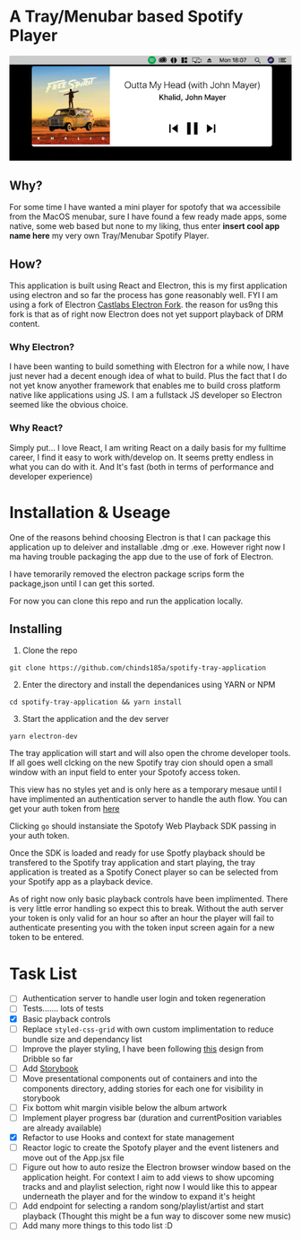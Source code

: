 # A Tray/Menubar based Spotify Player

![Spotify Tray Application Screenshot](./assets/spotify_tray_application.png)

## Why?

For some time I have wanted a mini player for spotofy that wa accessibile from the MacOS menubar, sure I have found a few ready made apps, some native, some web based but none to my liking, thus enter **insert cool app name here** my very own Tray/Menubar Spotify Player.

## How?

This application is built using React and Electron, this is my first application using electron and so far the process has gone reasonably well. FYI I am using a fork of Electron [Castlabs Electron Fork](https://github.com/castlabs/electron-releases). the reason for us9ng this fork is that as of right now Electron does not yet support playback of DRM content.

### Why Electron?

I have been wanting to build something with Electron for a while now, I have just never had a decent enough idea of what to build. Plus the fact that I do not yet know anyother framework that enables me to build cross platform native like applications using JS. I am a fullstack JS developer so Electron seemed like the obvious choice.

### Why React?

Simply put... I love React, I am writing React on a daily basis for my fulltime career, I find it easy to work with/develop on. It seems pretty endless in what you can do with it. And It's fast (both in terms of performance and developer experience)

# Installation & Useage

One of the reasons behind choosing Electron is that I can package this application up to deleiver and installable .dmg or .exe. However right now I ma having trouble packaging the app due to the use of fork of Electron.

I have temorarily removed the electron package scrips form the package,json until I can get this sorted.

For now you can clone this repo and run the application locally.

## Installing

1. Clone the repo

```
git clone https://github.com/chinds185a/spotify-tray-application
```

2. Enter the directory and install the dependanices using YARN or NPM

```
cd spotify-tray-application && yarn install
```

3. Start the application and the dev server

```
yarn electron-dev
```

The tray application will start and will also open the chrome developer tools. If all goes well clcking on the new Spotify tray cion should open a small window with an input field to enter your Spotofy access token.

This view has no styles yet and is only here as a temporary mesaue until I have implimented an authentication server to handle the auth flow. You can get your auth token from [here](https://developer.spotify.com/documentation/web-playback-sdk/quick-start/#)

Clicking `go` should instansiate the Spotofy Web Playback SDK passing in your auth token.

Once the SDK is loaded and ready for use Spotfy playback should be transfered to the Spotify tray application and start playing, the tray application is treated as a Spotify Conect player so can be selected from your Spotify app as a playback device.

As of right now only basic playback controls have been implimented. There is very little error handling so expect this to break. Without the auth server your token is only valid for an hour so after an hour the player will fail to authenticate presenting you with the token input screen again for a new token to be entered.

# Task List

- [ ] Authentication server to handle user login and token regeneration
- [ ] Tests....... lots of tests
- [x] Basic playback controls
- [ ] Replace `styled-css-grid` with own custom implimentation to reduce bundle size and dependancy list
- [ ] Improve the player styling, I have been following [this](https://cdn.dribbble.com/users/116576/screenshots/2315906/day_009_-_music_player_by_dima_blover.jpg) design from Dribble so far
- [ ] Add [Storybook](https://github.com/storybooks/storybook)
- [ ] Move presentational components out of containers and into the components directory, adding stories for each one for visibility in storybook
- [ ] Fix bottom whit margin visible below the album artwork
- [ ] Implement player progress bar (duration and currentPosition variables are already available)
- [x] Refactor to use Hooks and context for state management
- [ ] Reactor logic to create the Spotofy player and the event listeners and move out of the App.jsx file
- [ ] Figure out how to auto resize the Electron browser window based on the application height. For context I aim to add views to show upcoming tracks and and playlist selection, right now I would like this to appear underneath the player and for the window to expand it's height
- [ ] Add endpoint for selecting a random song/playlist/artist and start playback (Thought this might be a fun way to discover some new music)
- [ ] Add many more things to this todo list :D
